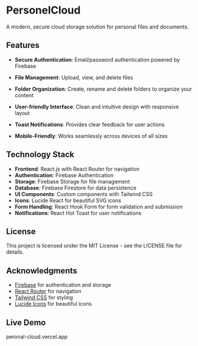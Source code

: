 # PersonelCloud

A modern, secure cloud storage solution for personal files and documents.

## Features

- **Secure Authentication**: Email/password authentication powered by Firebase
- **File Management**: Upload, view, and delete files
- **Folder Organization**: Create, rename and delete folders to organize your content
- **User-friendly Interface**: Clean and intuitive design with responsive layout

- **Toast Notifications**: Provides clear feedback for user actions
- **Mobile-Friendly**: Works seamlessly across devices of all sizes

## Technology Stack

- **Frontend**: React.js with React Router for navigation
- **Authentication**: Firebase Authentication
- **Storage**: Firebase Storage for file management
- **Database**: Firebase Firestore for data persistence
- **UI Components**: Custom components with Tailwind CSS
- **Icons**: Lucide React for beautiful SVG icons
- **Form Handling**: React Hook Form for form validation and submission
- **Notifications**: React Hot Toast for user notifications

## License

This project is licensed under the MIT License - see the LICENSE file for details.

## Acknowledgments

- [Firebase](https://firebase.google.com/) for authentication and storage
- [React Router](https://reactrouter.com/) for navigation
- [Tailwind CSS](https://tailwindcss.com/) for styling
- [Lucide Icons](https://lucide.dev/) for beautiful icons

## Live Demo

peronal-cloud.vercel.app

